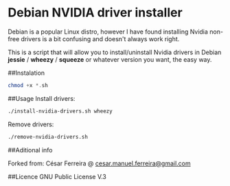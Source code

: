 Debian NVIDIA driver installer
===============================
Debian is a popular Linux distro, however I have found installing Nvidia non-free drivers is a bit confusing and doesn't always work right.

This is a script that will allow you to install/uninstall Nvidia drivers in 
Debian **jessie** / **wheezy** / **squeeze** or whatever version you want, the easy way.

##Instalation
```php
chmod +x *.sh
```

##Usage
Install drivers:

```bash
./install-nvidia-drivers.sh wheezy
```

Remove drivers:

```bash
./remove-nvidia-drivers.sh
```
	
	
##Aditional info

Forked from:
César Ferreira @ cesar.manuel.ferreira@gmail.com

##Licence
GNU Public License V.3


